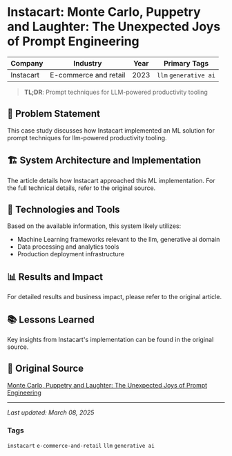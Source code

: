# Instacart: Monte Carlo, Puppetry and Laughter: The Unexpected Joys of Prompt Engineering

| Company | Industry | Year | Primary Tags | 
|---------|----------|------|--------------|
| Instacart | E-commerce and retail | 2023 | `llm` `generative ai` |

> **TL;DR**: Prompt techniques for LLM-powered productivity tooling

## 📝 Problem Statement

This case study discusses how Instacart implemented an ML solution for prompt techniques for llm-powered productivity tooling.

## 🏗️ System Architecture and Implementation

The article details how Instacart approached this ML implementation. For the full technical details, refer to the original source.

## 🔧 Technologies and Tools

Based on the available information, this system likely utilizes:

- Machine Learning frameworks relevant to the llm, generative ai domain
- Data processing and analytics tools
- Production deployment infrastructure

## 📊 Results and Impact

For detailed results and business impact, please refer to the original article.

## 📚 Lessons Learned

Key insights from Instacart's implementation can be found in the original source.

## 🔗 Original Source

[Monte Carlo, Puppetry and Laughter: The Unexpected Joys of Prompt Engineering](https://tech.instacart.com/monte-carlo-puppetry-and-laughter-the-unexpected-joys-of-prompt-engineering-4b9272e0c4eb)

---

*Last updated: March 08, 2025*

### Tags

`instacart` `e-commerce-and-retail` `llm` `generative ai`
